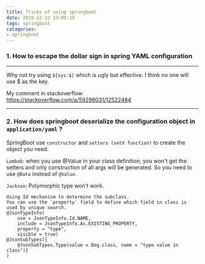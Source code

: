 ```yaml
---
title: Tricks of using springboot
date: 2019-12-12 13:09:19
tags: springboot
catagories:
- springboot
---
```


### 1. How to escape the dollar sign in spring YAML configuration
----

Why not try using `${sys:$}` which is ugly but effective. 
I think no one will use $ as the key.

My comment in stackoverflow: https://stackoverflow.com/a/59298031/12522484

---

### 2. How does springboot deserialize the configuration object in `application/yaml` ?


SpringBoot use `constructor` and `setters (setX function)` to create the object you need.

`Lombok`: when you use @Value in your class definition, you won't get the setters and only construction of all args will be generated. So you need to use `@Data` instead of `@Value`.

`Jackson`: Polymorphic type won't work.
```
Using Id mechanism to determine the subclass.
You can use the `property` field to define which field in class is used by unique search.
@JsonTypeInfo(
    use = JsonTypeInfo.Id.NAME,
    include = JsonTypeInfo.As.EXISTING_PROPERTY,
    property = "type",
    visible = true)
@JsonSubTypes({
    @JsonSubTypes.Type(value = Dog.class, name = "type value in class")}
)
```